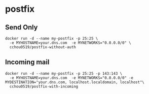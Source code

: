 # postfix

## Send Only
```
docker run -d --name my-postfix -p 25:25 \
  -e MYHOSTNAME=your.dns.com  -e MYNETWORKS="0.0.0.0/0" \
  cchou0519/postfix-without-auth
```

## Incoming mail

```
docker run -d --name my-postfix -p 25:25 -p 143:143 \
  -e MYHOSTNAME=your.dns.com  -e MYNETWORKS="0.0.0.0/0" -e MYDESTINATION="your.dns.com, localhost.localdomain, localhost"\
  cchou0519/postfix-with-incoming
```


